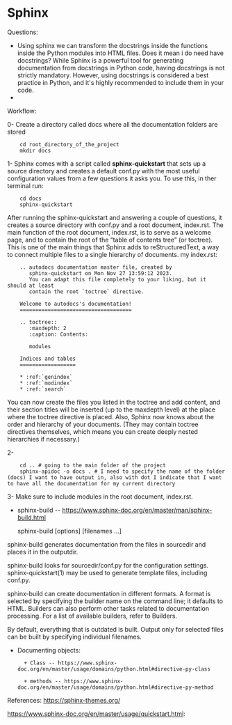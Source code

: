 # Sphinx

Questions:
+ Using sphinx we can transform the docstrings inside the functions inside the Python modules into HTML files. Does it mean i do need have docstrings? While Sphinx is a powerful tool for generating documentation from docstrings in Python code, having docstrings is not strictly mandatory. However, using docstrings is considered a best practice in Python, and it's highly recommended to include them in your code.
+ 


Workflow:

0- Create a directory called docs where all the documentation folders are stored
                
        cd root_directory_of_the_project
        mkdir docs
        
1- Sphinx comes with a script called **sphinx-quickstart** that sets up a source directory and creates a default conf.py with the most useful configuration values from a few questions it asks you. To use this, in ther terminal run:

        cd docs
        sphinx-quickstart

After running the sphinx-quickstart and answering a couple of questions, it creates a source directory with conf.py and a root document, index.rst. The main function of the root document, index.rst, is to serve as a welcome page, and to contain the root of the “table of contents tree” (or toctree). This is one of the main things that Sphinx adds to reStructuredText, a way to connect multiple files to a single hierarchy of documents. my index.rst:

        .. autodocs documentation master file, created by
           sphinx-quickstart on Mon Nov 27 13:59:12 2023.
           You can adapt this file completely to your liking, but it should at least
           contain the root `toctree` directive.
        
        Welcome to autodocs's documentation!
        ====================================
        
        .. toctree::
           :maxdepth: 2
           :caption: Contents:
        
           modules
        
        Indices and tables
        ==================
        
        * :ref:`genindex`
        * :ref:`modindex`
        * :ref:`search`

You can now create the files you listed in the toctree and add content, and their section titles will be inserted (up to the maxdepth level) at the place where the toctree directive is placed. Also, Sphinx now knows about the order and hierarchy of your documents. (They may contain toctree directives themselves, which means you can create deeply nested hierarchies if necessary.)

2- 

        cd .. # going to the main folder of the project 
        sphinx-apidoc -o docs . # I need to specify the name of the folder (docs) I want to have output in, also with dot I indicate that I want to have all the documentation for my current directory 

3- Make sure to include modules in the root document, index.rst.


+ sphinx-build -- https://www.sphinx-doc.org/en/master/man/sphinx-build.html

  sphinx-build [options] <sourcedir> <outputdir> [filenames …]


sphinx-build generates documentation from the files in sourcedir and places it in the outputdir.

sphinx-build looks for sourcedir/conf.py for the configuration settings. sphinx-quickstart(1) may be used to generate template files, including conf.py.

sphinx-build can create documentation in different formats. A format is selected by specifying the builder name on the command line; it defaults to HTML. Builders can also perform other tasks related to documentation processing. For a list of available builders, refer to Builders.

By default, everything that is outdated is built. Output only for selected files can be built by specifying individual filenames.

+ Documenting objects:

        + Class -- https://www.sphinx-doc.org/en/master/usage/domains/python.html#directive-py-class
        
        + methods -- https://www.sphinx-doc.org/en/master/usage/domains/python.html#directive-py-method 

References:
https://sphinx-themes.org/

https://www.sphinx-doc.org/en/master/usage/quickstart.html:

